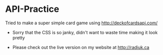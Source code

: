 # API-Practice
Tried to make a super simple card game using http://deckofcardsapi.com/

* Sorry that the CSS is so janky, didn't want to waste time making it look pretty

* Please check out the live version on my website at http://radiuk.ca


